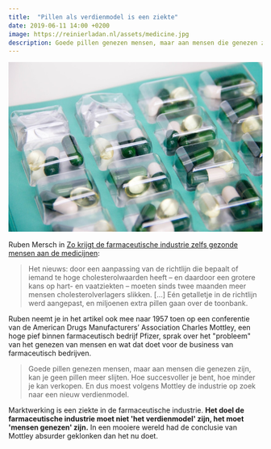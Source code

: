 ```yaml
---
title:  "Pillen als verdienmodel is een ziekte"
date: 2019-06-11 14:00 +0200
image: https://reinierladan.nl/assets/medicine.jpg
description: Goede pillen genezen mensen, maar aan mensen die genezen zijn, kan je geen pillen meer slijten.
---
```


![Medicijnen in verpakking](/assets/medicine.jpg)

Ruben Mersch in [Zo krijgt de farmaceutische industrie zelfs gezonde mensen aan de medicijnen](https://decorrespondent.nl/9582/zo-krijgt-de-farmaceutische-industrie-zelfs-gezonde-mensen-aan-de-medicijnen/138510876240-2e65b344?mc_cid=9abce5d8c4&mc_eid=826fe33832):

> Het nieuws: door een aanpassing van de richtlijn die bepaalt of iemand te hoge cholesterolwaarden heeft – en daardoor een grotere kans op hart- en vaatziekten – moeten sinds twee maanden meer mensen cholesterolverlagers slikken. […] Eén getalletje in de richtlijn werd aangepast, en miljoenen extra pillen gaan over de toonbank.

Ruben neemt je in het artikel ook mee naar 1957 toen op een conferentie van de American Drugs Manufacturers’ Association Charles Mottley, een hoge pief binnen farmaceutisch bedrijf Pfizer, sprak over het "probleem" van het genezen van mensen en wat dat doet voor de business van farmaceutisch bedrijven.

> Goede pillen genezen mensen, maar aan mensen die genezen zijn, kan je geen pillen meer slijten. Hoe succesvoller je bent, hoe minder je kan verkopen. En dus moest volgens Mottley de industrie op zoek naar een nieuw verdienmodel.

Marktwerking is een ziekte in de farmaceutische industrie. **Het doel de farmaceutische industrie moet niet 'het verdienmodel' zijn, het moet 'mensen genezen' zijn.** In een mooiere wereld had de conclusie van Mottley absurder geklonken dan het nu doet.